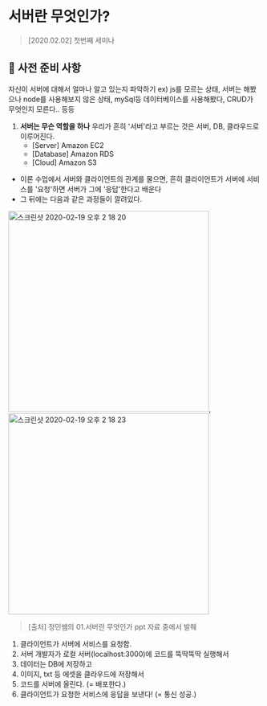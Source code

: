 # 서버란 무엇인가?
> [2020.02.02] 첫번째 세미나

## 📌 사전 준비 사항

자신이 서버에 대해서 얼마나 알고 있는지 파악하기
ex) js를 모르는 상태, 서버는 해봤으나 node를 사용해보지 않은 상태, mySql등 데이터베이스를 사용해봤다, CRUD가 무엇인지 모른다.. 등등

1. **서버는 무슨 역할을 하나**
  우리가 흔히 '서버'라고 부르는 것은 서버, DB, 클라우드로 이루어진다.
    - [Server] Amazon EC2
    - [Database] Amazon RDS
    - [Cloud] Amazon S3
    
  - 이론 수업에서 서버와 클라이언트의 관계를 물으면, 흔히 클라이언트가 서버에 서비스를 '요청'하면 서버가 그에 '응답'한다고 배운다
  - 그 뒤에는 다음과 같은 과정들이 깔려있다.
  
  <img width="400" alt="스크린샷 2020-02-19 오후 2 18 20" src="https://user-images.githubusercontent.com/44978839/74804253-0a4cfd80-5323-11ea-8343-75f4f3415249.png">, <img width="400" alt="스크린샷 2020-02-19 오후 2 18 23" src="https://user-images.githubusercontent.com/44978839/74804289-1c2ea080-5323-11ea-8ca0-267af7ab196b.png">
  > [출처] 정민쌤의 01.서버란 무엇인가 ppt 자료 중에서 발췌

  1. 클라이언트가 서버에 서비스를 요청함.
  2. 서버 개발자가 로컬 서버(localhost:3000)에 코드를 뚝딱뚝딱 실행해서
  3. 데이터는 DB에 저장하고
  4. 이미지, txt 등 에셋을 클라우드에 저장해서
  5. 코드를 서버에 올린다. (= 배포한다.)
  6. 클라이언트가 요청한 서비스에 응답을 보낸다! (= 통신 성공.)
  
